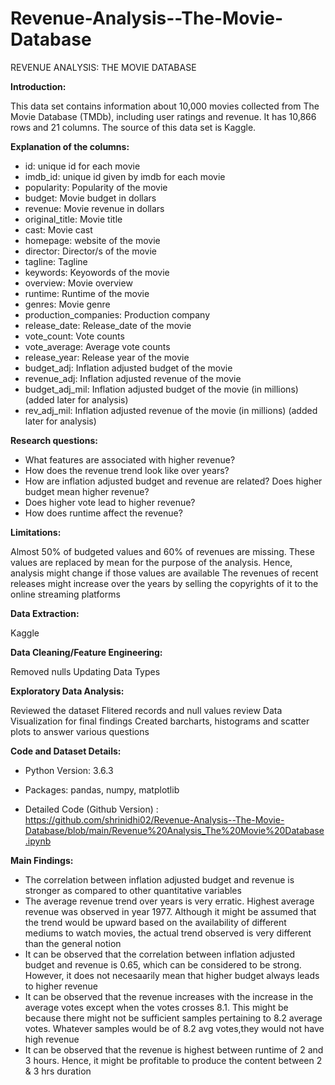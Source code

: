 # Revenue-Analysis--The-Movie-Database
REVENUE ANALYSIS: THE MOVIE DATABASE

**Introduction:**

This data set contains information about 10,000 movies collected from The Movie Database (TMDb), including user ratings and revenue. It has 10,866 rows and 21 columns. The source of this data set is Kaggle.

**Explanation of the columns:**

- id: unique id for each movie 
- imdb_id: unique id given by imdb for each movie 
- popularity: Popularity of the movie 
- budget: Movie budget in dollars 
- revenue: Movie revenue in dollars 
- original_title: Movie title 
- cast: Movie cast 
- homepage: website of the movie 
- director: Director/s of the movie 
- tagline: Tagline 
- keywords: Keyowords of the movie 
- overview: Movie overview 
- runtime: Runtime of the movie 
- genres: Movie genre 
- production_companies: Production company 
- release_date: Release_date of the movie 
- vote_count: Vote counts 
- vote_average: Average vote counts 
- release_year: Release year of the movie 
- budget_adj: Inflation adjusted budget of the movie 
- revenue_adj: Inflation adjusted revenue of the movie 
- budget_adj_mil: Inflation adjusted budget of the movie (in millions) (added later for analysis) 
- rev_adj_mil: Inflation adjusted revenue of the movie (in millions) (added later for analysis)

**Research questions:**
- What features are associated with higher revenue?
- How does the revenue trend look like over years?
- How are inflation adjusted budget and revenue are related? Does higher budget mean higher revenue?
- Does higher vote lead to higher revenue?
- How does runtime affect the revenue?

**Limitations:**

Almost 50% of budgeted values and 60% of revenues are missing. These values are replaced by mean for the purpose of the analysis. Hence, analysis might change if those values are available
The revenues of recent releases might increase over the years by selling the copyrights of it to the online streaming platforms

**Data Extraction:**

Kaggle

**Data Cleaning/Feature Engineering:**

Removed nulls
Updating Data Types

**Exploratory Data Analysis:**

Reviewed the dataset
Flitered records and null values review
Data Visualization for final findings
Created barcharts, histograms and scatter plots to answer various questions

**Code and Dataset Details:**

- Python Version: 3.6.3

- Packages: pandas, numpy, matplotlib

- Detailed Code (Github Version) : https://github.com/shrinidhi02/Revenue-Analysis--The-Movie-Database/blob/main/Revenue%20Analysis_The%20Movie%20Database.ipynb

**Main Findings:**

- The correlation between inflation adjusted budget and revenue is stronger as compared to other quantitative variables
- The average revenue trend over years is very erratic. Highest average revenue was observed in year 1977. Although it might be assumed that the trend would be upward based on the availability of different mediums to watch movies, the actual trend observed is very different than the general notion
- It can be observed that the correlation between inflation adjusted budget and revenue is 0.65, which can be considered to be strong. However, it does not necesaarily mean that higher budget always leads to higher revenue
- It can be observed that the revenue increases with the increase in the average votes except when the votes crosses 8.1. This might be because there might not be sufficient samples pertaining to 8.2 average votes. Whatever samples would be of 8.2 avg votes,they would not have high revenue
- It can be observed that the revenue is highest between runtime of 2 and 3 hours. Hence, it might be profitable to produce the content between 2 & 3 hrs duration

